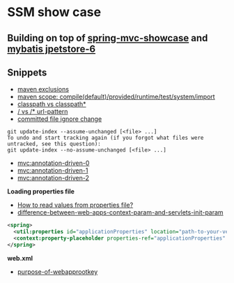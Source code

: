 # SSM show case
## Building on top of [spring-mvc-showcase](https://github.com/spring-projects/spring-mvc-showcase) and [mybatis jpetstore-6](https://github.com/mybatis/jpetstore-6)
## Snippets
- [maven exclusions](https://maven.apache.org/guides/introduction/introduction-to-optional-and-excludes-dependencies.html)
- [maven scope: compile(default)/provided/runtime/test/system/import](http://maven.apache.org/guides/introduction/introduction-to-dependency-mechanism.html)
- [classpath vs classpath*](https://docs.spring.io/spring/docs/3.0.x/spring-framework-reference/html/resources.html)
- [/ vs /*  url-pattern](https://stackoverflow.com/questions/4140448/difference-between-and-in-servlet-mapping-url-pattern)
- [committed file ignore change](https://stackoverflow.com/questions/3319479/can-i-git-commit-a-file-and-ignore-its-content-changes)
```
git update-index --assume-unchanged [<file> ...]
To undo and start tracking again (if you forgot what files were untracked, see this question):
git update-index --no-assume-unchanged [<file> ...]
```
- [mvc:annotation-driven-0](https://docs.spring.io/spring/docs/3.0.x/spring-framework-reference/html/mvc.html#mvc-config)
- [mvc:annotation-driven-1](https://stackoverflow.com/questions/28851306/spring-framework-what-is-the-purpose-of-mvcannotation-driven)
- [mvc:annotation-driven-2](https://spring.io/blog/2009/12/21/mvc-simplifications-in-spring-3-0/)

**Loading properties file**
- [How to read values from properties file?](http://stackoverflow.com/questions/9259819/how-to-read-values-from-properties-file)
- [difference-between-web-apps-context-param-and-servlets-init-param](https://stackoverflow.com/questions/18607716/difference-between-web-apps-context-param-and-servlets-init-param)
```xml
<spring>
  <util:properties id="applicationProperties" location="path-to-your-very-long-location" />
  <context:property-placeholder properties-ref="applicationProperties" />
</spring>
```

**web.xml**
- [purpose-of-webapprootkey](https://stackoverflow.com/questions/1867170/purpose-of-webapprootkey)